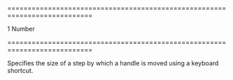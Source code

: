 ===========================================================================
<!--default-->1<!--/default-->
<!--type-->Number<!--/type-->
===========================================================================

<!--shortDescription-->
Specifies the size of a step by which a handle is moved using a keyboard shortcut.
<!--/shortDescription-->

<!--fullDescription-->

<!--/fullDescription-->